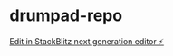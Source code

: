 # drumpad-repo

[Edit in StackBlitz next generation editor ⚡️](https://stackblitz.com/~/github.com/Salmonbear/drumpad-repo)